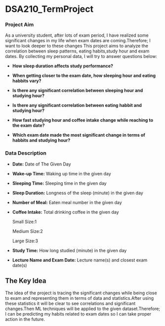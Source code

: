 # DSA210_TermProject

### **Project Aim**



As a university student, after lots of exam period, I have realized some significant changes in my life when exam dates are coming.Therefore; I want to look deeper to these changes 
This project aims to analyze the correlation between sleep patterns, eating habits,study hour and exam dates. By collecting my personal data, I will try to answer questions below:


- **How sleep duration affects study performance?**


- **When getting closer to the exam date, how sleeping hour and eating habbits vary?**


- **Is there any significant correlation between sleeping hour and studying hour?** 


- **Is there any significant correlation between eating habbit and studying hour?** 


- **How fast studying hour and coffee intake change while reaching to the exam date?** 


- **Which exam date made the most significant change in terms of habbits and studying hour?**



### Data Description

- **Date:**  Date of The Given Day


- **Wake-up Time:**  Waking up time in the given day


- **Sleeping Time:** Sleeping time in the given day


- **Sleep Duration:**  Longness of the sleep (minute) in the given day


- **Number of Meal:**  Eaten meal number in the given day


- **Coffee Intake:**  Total drinking coffee in the given day

     Small Size:1

     Medium Size:2

     Large Size:3


- **Study Time:**  How long studied (minute) in the given day



- **Lecture Name and Exam Date:**  Lecture name(s) and closest exam date(s)




## **The Key Idea**


The idea of the project is tracing the significant changes while being close to exam and representing them in terms of data and statistics.After using these statistics it will be clear to see correlations and significant changes.Then ML techniques will be applied to the given dataset.Therefore; I can be predicting my habits related to exam dates so I can take proper action in the future.  








